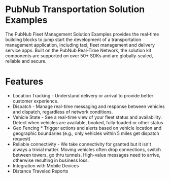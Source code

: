 PubNub Transportation Solution Examples
====================================
The PubNub Fleet Management Solution Examples provides the real-time building blocks to jump start the development of a transportation management application, including taxi, fleet management and delivery service apps. Built on the PubNub Real-Time Network, the solution kit components are supported on over 50+ SDKs and are globally-scaled, reliable and secure.

# Features

* Location Tracking - Understand delivery or arrival to provide better customer experience.  
* Dispatch - Manage real-time messaging and response between vehicles and dispatch, regardless of network conditions.  
* Vehicle State - See a real-time view of your fleet status and availability. Detect when vehicles are available, booked, fully-loaded or other status 
* Geo Fencing * Trigger actions and alerts based on vehicle location and geographic boundaries (e.g., only vehicles within 5 miles get dispatch request)
* Reliable connectivity - We take connectivity for granted but it isn't always a trivial matter. Moving vehicles often drop connections, switch between towers, go thru tunnels. High-value messages need to arrive, otherwise resulting in business loss.
* Integration with Mobile Devices
* Distance Traveled Reports

